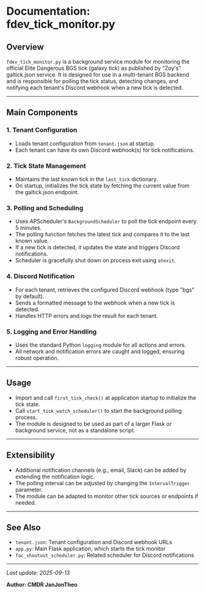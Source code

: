 # Documentation: fdev_tick_monitor.py

## Overview

`fdev_tick_monitor.py` is a background service module for monitoring the official Elite Dangerous BGS tick (galaxy tick) as published by "Zoy's" galtick.json service. It is designed for use in a multi-tenant BGS backend and is responsible for polling the tick status, detecting changes, and notifying each tenant's Discord webhook when a new tick is detected.

---

## Main Components

### 1. Tenant Configuration
- Loads tenant configuration from `tenant.json` at startup.
- Each tenant can have its own Discord webhook(s) for tick notifications.

### 2. Tick State Management
- Maintains the last known tick in the `last_tick` dictionary.
- On startup, initializes the tick state by fetching the current value from the galtick.json endpoint.

### 3. Polling and Scheduling
- Uses APScheduler's `BackgroundScheduler` to poll the tick endpoint every 5 minutes.
- The polling function fetches the latest tick and compares it to the last known value.
- If a new tick is detected, it updates the state and triggers Discord notifications.
- Scheduler is gracefully shut down on process exit using `atexit`.

### 4. Discord Notification
- For each tenant, retrieves the configured Discord webhook (type "bgs" by default).
- Sends a formatted message to the webhook when a new tick is detected.
- Handles HTTP errors and logs the result for each tenant.

### 5. Logging and Error Handling
- Uses the standard Python `logging` module for all actions and errors.
- All network and notification errors are caught and logged, ensuring robust operation.

---

## Usage
- Import and call `first_tick_check()` at application startup to initialize the tick state.
- Call `start_tick_watch_scheduler()` to start the background polling process.
- The module is designed to be used as part of a larger Flask or background service, not as a standalone script.

---

## Extensibility
- Additional notification channels (e.g., email, Slack) can be added by extending the notification logic.
- The polling interval can be adjusted by changing the `IntervalTrigger` parameter.
- The module can be adapted to monitor other tick sources or endpoints if needed.

---

## See Also
- `tenant.json`: Tenant configuration and Discord webhook URLs
- `app.py`: Main Flask application, which starts the tick monitor
- `fac_shoutout_scheduler.py`: Related scheduler for Discord notifications

---

*Last update: 2025-09-13*

**Author: CMDR JanJonTheo**

